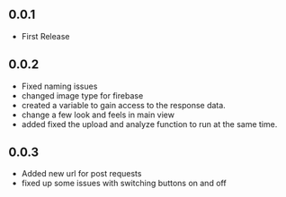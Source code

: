 ## 0.0.1

* First Release

## 0.0.2

* Fixed naming issues
* changed image type for firebase
* created a variable to gain access to the response data.
* change a few look and feels in main view
* added fixed the upload and analyze function to run at the same time.

## 0.0.3

* Added new url for post requests
* fixed up some issues with switching buttons on and off
